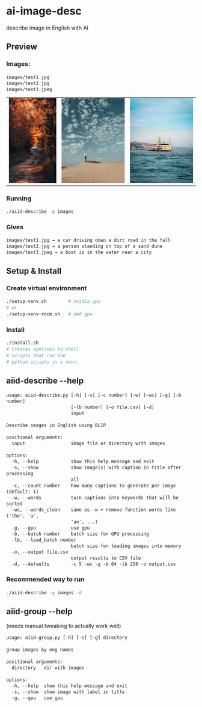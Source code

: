 # ai-image-desc

describe image in English with AI

## Preview

### Images:

```
images/test1.jpg
images/test2.jpg
images/test3.jpeg
```

<table>
    <tr>
        <td><img src="images/test1.jpg" width="150" height="225"/></td>
        <td><img src="images/test2.jpg" width="200" height="225"/></td>
        <td><img src="images/test3.jpeg" width="200" height="225"/></td>
    </tr>
</table>

### Running

```sh
./aiid-describe -g images
```

### Gives

```
images/test1.jpg → a car driving down a dirt road in the fall
images/test2.jpg → a person standing on top of a sand dune
images/test3.jpeg → a boat is in the water near a city
```

## Setup & Install

### Create virtual environment

```sh
./setup-venv.sh        # nvidia gpu
# or
./setup-venv-rocm.sh   # amd gpu
```

### Install

```sh
./install.sh
# Creates symlinks to shell
# scripts that run the
# python scripts in a venv.
```

## aiid-describe --help

```console
usage: aiid-describe.py [-h] [-s] [-c number] [-w] [-wc] [-g] [-b number]
                        [-lb number] [-o file.csv] [-d]
                        input

Describe images in English using BLIP

positional arguments:
  input                 image file or directory with images

options:
  -h, --help            show this help message and exit
  -s, --show            show image(s) with caption in title after processing
                        all
  -c, --count number    how many captions to generate per image (default: 1)
  -w, --words           turn captions into keywords that will be sorted
  -wc, --words_clean    same as -w + remove function words like ('the', 'a',
                        'an', ...)
  -g, --gpu             use gpu
  -b, --batch number    batch size for GPU processing
  -lb, --load_batch number
                        batch size for loading images into memory
  -o, --output file.csv
                        output results to CSV file
  -d, --defaults        -c 5 -wc -g -b 64 -lb 256 -o output.csv

```

### Recommended way to run

```sh
./aiid-describe -g images -d
```

## aiid-group --help

(needs manual tweaking to actually work well)

```console
usage: aiid-group.py [-h] [-s] [-g] directory

group images by eng names

positional arguments:
  directory   dir with images

options:
  -h, --help  show this help message and exit
  -s, --show  show image with label in title
  -g, --gpu   use gpu
```
